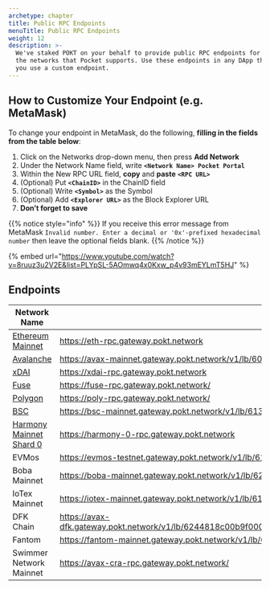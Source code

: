 ```yaml
---
archetype: chapter
title: Public RPC Endpoints
menuTitle: Public RPC Endpoints
weight: 12
description: >-
  We've staked POKT on your behalf to provide public RPC endpoints for all of
  the networks that Pocket supports. Use these endpoints in any DApp that lets
  you use a custom endpoint.
---
```



## How to Customize Your Endpoint (e.g. MetaMask)

To change your endpoint in MetaMask, do the following, **filling in the fields from the table below**:

1. Click on the Networks drop-down menu, then press **Add Network**
2. Under the Network Name field, write **`<Network Name> Pocket Portal`**
3. Within the New RPC URL field, **copy** and **paste** **`<RPC URL>`**
4. (Optional) Put **`<ChainID>`** in the ChainID field
5. (Optional) Write **`<Symbol>`** as the Symbol
6. (Optional) Add **`<Explorer URL>`** as the Block Explorer URL
7. **Don’t forget to save**

{{% notice style="info" %}}
If you receive this error message from MetaMask `Invalid number. Enter a decimal or '0x'-prefixed hexadecimal number` then leave the optional fields blank.
{{% /notice %}}

{% embed url="https://www.youtube.com/watch?v=8ruuz3u2V2E&list=PLYpSL-5AOmwq4x0Kxw_p4v93mEYLmT5HJ" %}

## Endpoints

| **Network Name**                                        | RPC URL                                                                                                                           | ChainID    | Symbol | Explorer URL                          |
| ------------------------------------------------------- | --------------------------------------------------------------------------------------------------------------------------------- | ---------- | ------ | ------------------------------------- |
| [Ethereum Mainnet](https://youtu.be/8ruuz3u2V2E)        | https://eth-rpc.gateway.pokt.network                                                                                              | 1          | ETH    | https://etherscan.io                  |
| [Avalanche](https://youtu.be/9SNGe2tfmmw)               | https://avax-mainnet.gateway.pokt.network/v1/lb/605238bf6b986eea7cf36d5e/ext/bc/C/rpc                                             | 43114      | AVAX   | https://cchain.explorer.avax.network/ |
| [xDAI](https://youtu.be/9nfL7l6YtkU)                    | https://xdai-rpc.gateway.pokt.network                                                                                             | 100        | xDAI   | https://blockscout.com/poa/xdai       |
| [Fuse](https://youtu.be/sSg8QWgR\_T8)                   | https://fuse-rpc.gateway.pokt.network/                                                                                            | 122        | Fuse   | https://explorer.fuse.io              |
| [Polygon](https://youtu.be/C0jDq20pBYQ)                 | https://poly-rpc.gateway.pokt.network/                                                                                            | 137        | Matic  | https://polygonscan.com               |
| [BSC](https://youtu.be/fLTvtBtOEg0)                     | https://bsc-mainnet.gateway.pokt.network/v1/lb/6136201a7bad1500343e248d                                                           | 56         | BNB    | https://bscscan.com                   |
| [Harmony Mainnet Shard 0](https://youtu.be/w9ZziTu0ROo) | https://harmony-0-rpc.gateway.pokt.network                                                                                        | 1666600000 | ONE    | https://explorer.harmony.one          |
| EVMos                                                   | https://evmos-testnet.gateway.pokt.network/v1/lb/61aabb3495d548003aebfd1c                                                         | 9000       | PHOTON | https://evm.evmos.org/                |
| Boba Mainnet                                            | https://boba-mainnet.gateway.pokt.network/v1/lb/6258298b981a0200395864f0                                                          | 288        | ETH    | https://blockexplorer.boba.network/   |
| IoTex Mainnet                                           | https://iotex-mainnet.gateway.pokt.network/v1/lb/6176f902e19001003499f492                                                         | 4689       | IOTX   | https://iotexscan.io/                 |
| DFK Chain                                               | https://avax-dfk.gateway.pokt.network/v1/lb/6244818c00b9f0003ad1b619/ext/bc/q2aTwKuyzgs8pynF7UXBZCU7DejbZbZ6EUyHr3JQzYgwNPUPi/rpc | 53935      | JEWEL  | https://explorer.dfkchain.com/        |
| Fantom                                                  | https://fantom-mainnet.gateway.pokt.network/v1/lb/6261a8a154c745003bcdb0f8                                                        | 250        | FTM    | https://ftmscan.com                   |
| Swimmer Network Mainnet                                 | https://avax-cra-rpc.gateway.pokt.network/                                                                                        | 73772      | TUS    | https://explorer.swimmer.network/     |
